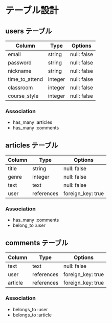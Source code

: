 # テーブル設計

## users テーブル

| Column         | Type    | Options     |
| -------------- | ------- | ----------- |
| email          | string  | null: false |
| password       | string  | null: false |
| nickname       | string  | null: false |
| time_to_attend | integer | null: false | 
| classroom      | integer | null: false |
| course_style   | integer | null: false |

### Association

- has_many :articles
- has_many :comments

## articles テーブル

| Column | Type       | Options           |
| ------ | ---------- | ----------------- |
| title  | string     | null: false       |
| genre  | integer    | null: false       |
| text   | text       | null: false       |
| user   | references | foreign_key: true |

### Association

- has_many :comments
- belong_to :user

## comments テーブル

| Column  | Type       | Options            |
| ------- | ---------- | ----------------- |
| text    | text       | null: false       |
| user    | references | foreign_key: true |
| article | references | foreign_key: true |

### Association

- belongs_to :user
- belongs_to :article